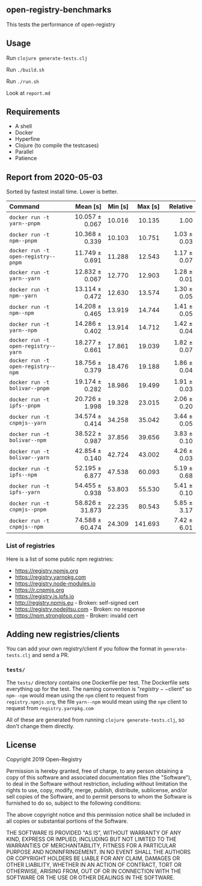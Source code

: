 ## open-registry-benchmarks

This tests the performance of open-registry

## Usage

Run `clojure generate-tests.clj`

Run `./build.sh`

Run `./run.sh`

Look at `report.md`

## Requirements

- A shell
- Docker
- Hyperfine
- Clojure (to compile the testcases)
- Parallel
- Patience

<!-- REPORT -->
## Report from 2020-05-03

Sorted by fastest install time. Lower is better.


| Command | Mean [s] | Min [s] | Max [s] | Relative |
|:---|---:|---:|---:|---:|
| `docker run -t yarn--pnpm` | 10.057 ± 0.067 | 10.016 | 10.135 | 1.00 |
| `docker run -t npm--pnpm` | 10.368 ± 0.339 | 10.103 | 10.751 | 1.03 ± 0.03 |
| `docker run -t open-registry--pnpm` | 11.749 ± 0.691 | 11.288 | 12.543 | 1.17 ± 0.07 |
| `docker run -t yarn--yarn` | 12.832 ± 0.067 | 12.770 | 12.903 | 1.28 ± 0.01 |
| `docker run -t npm--yarn` | 13.114 ± 0.472 | 12.630 | 13.574 | 1.30 ± 0.05 |
| `docker run -t npm--npm` | 14.208 ± 0.465 | 13.919 | 14.744 | 1.41 ± 0.05 |
| `docker run -t yarn--npm` | 14.286 ± 0.402 | 13.914 | 14.712 | 1.42 ± 0.04 |
| `docker run -t open-registry--yarn` | 18.277 ± 0.661 | 17.861 | 19.039 | 1.82 ± 0.07 |
| `docker run -t open-registry--npm` | 18.756 ± 0.379 | 18.476 | 19.188 | 1.86 ± 0.04 |
| `docker run -t bolivar--pnpm` | 19.174 ± 0.282 | 18.986 | 19.499 | 1.91 ± 0.03 |
| `docker run -t ipfs--pnpm` | 20.726 ± 1.998 | 19.328 | 23.015 | 2.06 ± 0.20 |
| `docker run -t cnpmjs--yarn` | 34.574 ± 0.414 | 34.258 | 35.042 | 3.44 ± 0.05 |
| `docker run -t bolivar--npm` | 38.522 ± 0.987 | 37.856 | 39.656 | 3.83 ± 0.10 |
| `docker run -t bolivar--yarn` | 42.854 ± 0.140 | 42.724 | 43.002 | 4.26 ± 0.03 |
| `docker run -t ipfs--npm` | 52.195 ± 6.877 | 47.538 | 60.093 | 5.19 ± 0.68 |
| `docker run -t ipfs--yarn` | 54.455 ± 0.938 | 53.803 | 55.530 | 5.41 ± 0.10 |
| `docker run -t cnpmjs--pnpm` | 58.826 ± 31.873 | 22.235 | 80.543 | 5.85 ± 3.17 |
| `docker run -t cnpmjs--npm` | 74.588 ± 60.474 | 24.309 | 141.693 | 7.42 ± 6.01 |
<!-- REPORT_END -->

### List of registries

Here is a list of some public npm registries:

- https://registry.npmjs.org
- https://registry.yarnpkg.com
- https://registry.node-modules.io
- https://r.cnpmjs.org
- https://registry.js.ipfs.io
- http://registry.npmjs.eu - Broken: self-signed cert
- https://registry.nodejitsu.com - Broken: no response
- https://npm.strongloop.com - Broken: invalid cert

## Adding new registries/clients

You can add your own registry/client if you follow the format in
`generate-tests.clj` and send a PR.

### `tests/`

The `tests/` directory contains one Dockerfile per test. The Dockerfile
sets everything up for the test. The naming convention is "$registry--$client"
so `npm--npm` would mean using the `npm` client to request from `registry.npmjs.org`,
the file `yarn--npm` would mean using the `npm` client to request from `registry.yarnpkg.com`

All of these are generated from running `clojure generate-tests.clj`, so don't
change them directly.

## License

Copyright 2019 Open-Registry

Permission is hereby granted, free of charge, to any person obtaining a copy of this software and associated documentation files (the "Software"), to deal in the Software without restriction, including without limitation the rights to use, copy, modify, merge, publish, distribute, sublicense, and/or sell copies of the Software, and to permit persons to whom the Software is furnished to do so, subject to the following conditions:

The above copyright notice and this permission notice shall be included in all copies or substantial portions of the Software.

THE SOFTWARE IS PROVIDED "AS IS", WITHOUT WARRANTY OF ANY KIND, EXPRESS OR IMPLIED, INCLUDING BUT NOT LIMITED TO THE WARRANTIES OF MERCHANTABILITY, FITNESS FOR A PARTICULAR PURPOSE AND NONINFRINGEMENT. IN NO EVENT SHALL THE AUTHORS OR COPYRIGHT HOLDERS BE LIABLE FOR ANY CLAIM, DAMAGES OR OTHER LIABILITY, WHETHER IN AN ACTION OF CONTRACT, TORT OR OTHERWISE, ARISING FROM, OUT OF OR IN CONNECTION WITH THE SOFTWARE OR THE USE OR OTHER DEALINGS IN THE SOFTWARE.

